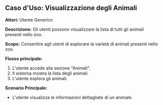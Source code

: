 ## Caso d'Uso: Visualizzazione degli Animali

**Attori:** Utente Generico

**Descrizione:**
Gli utenti possono visualizzare la lista di tutti gli animali presenti nello zoo.

**Scopo:**
Consentire agli utenti di esplorare la varietà di animali presenti nello zoo.

**Flusso principale:**
1. L'utente accede alla sezione "Animali".
2. Il sistema mostra la lista degli animali.
3. L'utente esplora gli animali.

**Scenario Principale:**
- L'utente visualizza le informazioni dettagliate di un animale.

